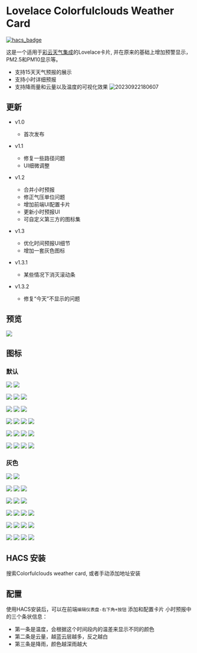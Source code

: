 <!--
 * @Author        : fineemb
 * @Github        : https://github.com/fineemb
 * @Description   : 
 * @Date          : 2020-02-16 22:33:53
 * @LastEditors   : fineemb
 * @LastEditTime  : 2020-11-14 21:48:14
 -->

# Lovelace Colorfulclouds Weather Card

[![hacs_badge](https://img.shields.io/badge/HACS-Default-orange.svg)](https://github.com/custom-components/hacs)

这是一个适用于[彩云天气集成](https://github.com/fineemb/Colorfulclouds-weather)的Lovelace卡片, 并在原来的基础上增加预警显示，PM2.5和PM10显示等。

+ 支持15天天气预报的展示
+ 支持小时详细预报
+ 支持降雨量和云量以及温度的可视化效果
![20230922180607](https://github.com/WalterDSU/lovelace-colorfulclouds-weather-card/assets/91654066/1f823c9c-4fe7-4899-a7bf-e6764b1314c8)
## 更新

+ v1.0
  + 首次发布
  
+ v1.1
  + 修复一些路径问题
  + UI细微调整

+ v1.2

  + 合并小时预报
  + 修正气压单位问题
  + 增加前端UI配置卡片
  + 更新小时预报UI
  + 可自定义第三方的图标集
+ v1.3
  + 优化时间预报UI细节
  + 增加一套灰色图标
+ v1.3.1
  + 某些情况下消灭滚动条
+ v1.3.2
  + 修复“今天”不显示的问题  
  
## 预览
![](01.gif)



## 图标

### 默认
![](/dist/icons/animated/CLEAR_DAY.svg)
![](/dist/icons/animated/CLEAR_NIGHT.svg)

![](/dist/icons/animated/DUST.svg)
![](/dist/icons/animated/FOG.svg)
![](/dist/icons/animated/WIND.svg)

![](/dist/icons/animated/LIGHT_HAZE.svg)
![](/dist/icons/animated/MODERATE_HAZE.svg)
![](/dist/icons/animated/HEAVY_HAZE.svg)

![](/dist/icons/animated/LIGHT_SNOW.svg)
![](/dist/icons/animated/MODERATE_SNOW.svg)
![](/dist/icons/animated/HEAVY_SNOW.svg)
![](/dist/icons/animated/STORM_SNOW.svg)


![](/dist/icons/animated/LIGHT_RAIN.svg)
![](/dist/icons/animated/MODERATE_RAIN.svg)
![](/dist/icons/animated/HEAVY_RAIN.svg)
![](/dist/icons/animated/STORM_RAIN.svg)

![](/dist/icons/animated/CLOUDY.svg)
![](/dist/icons/animated/PARTLY_CLOUDY_DAY.svg)
![](/dist/icons/animated/PARTLY_CLOUDY_NIGHT.svg)
![](/dist/icons/animated/SAND.svg)

### 灰色

![](/dist/icons/animated1/CLEAR_DAY.svg)
![](/dist/icons/animated1/CLEAR_NIGHT.svg)

![](/dist/icons/animated1/DUST.svg)
![](/dist/icons/animated1/FOG.svg)
![](/dist/icons/animated1/WIND.svg)

![](/dist/icons/animated1/LIGHT_HAZE.svg)
![](/dist/icons/animated1/MODERATE_HAZE.svg)
![](/dist/icons/animated1/HEAVY_HAZE.svg)

![](/dist/icons/animated1/LIGHT_SNOW.svg)
![](/dist/icons/animated1/MODERATE_SNOW.svg)
![](/dist/icons/animated1/HEAVY_SNOW.svg)
![](/dist/icons/animated1/STORM_SNOW.svg)


![](/dist/icons/animated1/LIGHT_RAIN.svg)
![](/dist/icons/animated1/MODERATE_RAIN.svg)
![](/dist/icons/animated1/HEAVY_RAIN.svg)
![](/dist/icons/animated1/STORM_RAIN.svg)

![](/dist/icons/animated1/CLOUDY.svg)
![](/dist/icons/animated1/PARTLY_CLOUDY_DAY.svg)
![](/dist/icons/animated1/PARTLY_CLOUDY_NIGHT.svg)
![](/dist/icons/animated1/SAND.svg)


## HACS 安装

搜索Colorfulclouds weather card, 或者手动添加地址安装

## 配置

使用HACS安装后，可以在前端`编辑仪表盘-右下角+按钮` 添加和配置卡片
小时预报中的三个条状信息：
+ 第一条是温度，会根据这个时间段内的温差来显示不同的颜色
+ 第二条是云量，越蓝云层越多，反之越白
+ 第三条是降雨，颜色越深雨越大
